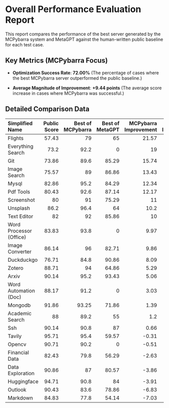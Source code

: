 # Overall Performance Evaluation Report

This report compares the performance of the best server generated by the MCPybarra system and MetaGPT against the human-written public baseline for each test case.

## Key Metrics (MCPybarra Focus)

- **Optimization Success Rate**: **72.00%**
  (The percentage of cases where the best MCPybarra server outperformed the public baseline.)

- **Average Magnitude of Improvement**: **+9.44 points**
  (The average score increase in cases where MCPybarra was successful.)

## Detailed Comparison Data

| Simplified Name         |   Public Score |   Best of MCPybarra |   Best of MetaGPT |   MCPybarra Improvement |   MetaGPT Improvement |
|:------------------------|---------------:|--------------------:|------------------:|------------------------:|----------------------:|
| Flights                 |          57.43 |               79    |             65    |                   21.57 |                  7.57 |
| Everything Search       |          73.2  |               92.2  |              0    |                   19    |                -73.2  |
| Git                     |          73.86 |               89.6  |             85.29 |                   15.74 |                 11.43 |
| Image Search            |          75.57 |               89    |             86.86 |                   13.43 |                 11.29 |
| Mysql                   |          82.86 |               95.2  |             84.29 |                   12.34 |                  1.43 |
| Pdf Tools               |          80.43 |               92.6  |             87.14 |                   12.17 |                  6.71 |
| Screenshot              |          80    |               91    |             75.29 |                   11    |                 -4.71 |
| Unsplash                |          86.2  |               96.4  |             64    |                   10.2  |                -22.2  |
| Text Editor             |          82    |               92    |             85.86 |                   10    |                  3.86 |
| Word Processor (Office) |          83.83 |               93.8  |              0    |                    9.97 |                -83.83 |
| Image Converter         |          86.14 |               96    |             82.71 |                    9.86 |                 -3.43 |
| Duckduckgo              |          76.71 |               84.8  |             90.86 |                    8.09 |                 14.15 |
| Zotero                  |          88.71 |               94    |             64.86 |                    5.29 |                -23.85 |
| Arxiv                   |          90.14 |               95.2  |             93.43 |                    5.06 |                  3.29 |
| Word Automation (Doc)   |          88.17 |               91.2  |              0    |                    3.03 |                -88.17 |
| Mongodb                 |          91.86 |               93.25 |             71.86 |                    1.39 |                -20    |
| Academic Search         |          88    |               89.2  |             55    |                    1.2  |                -33    |
| Ssh                     |          90.14 |               90.8  |             87    |                    0.66 |                 -3.14 |
| Tavily                  |          95.71 |               95.4  |             59.57 |                   -0.31 |                -36.14 |
| Opencv                  |          90.71 |               90.2  |              0    |                   -0.51 |                -90.71 |
| Financial Data          |          82.43 |               79.8  |             56.29 |                   -2.63 |                -26.14 |
| Data Exploration        |          90.86 |               87    |             80.57 |                   -3.86 |                -10.29 |
| Huggingface             |          94.71 |               90.8  |             84    |                   -3.91 |                -10.71 |
| Outlook                 |          90.43 |               83.6  |             78.86 |                   -6.83 |                -11.57 |
| Markdown                |          84.83 |               77.8  |             54.14 |                   -7.03 |                -30.69 |
